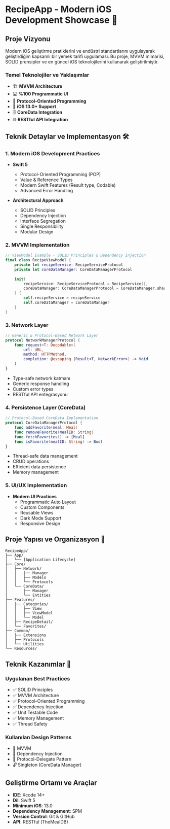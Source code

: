 # RecipeApp - Modern iOS Development Showcase 📱

## Proje Vizyonu
Modern iOS geliştirme pratiklerini ve endüstri standartlarını uygulayarak geliştirdiğim kapsamlı bir yemek tarifi uygulaması. Bu proje, MVVM mimarisi, SOLID prensipler ve en güncel iOS teknolojilerini kullanarak geliştirilmiştir.

### Temel Teknolojiler ve Yaklaşımlar
- 🏗 **MVVM Architecture**
- 💻 **%100 Programmatic UI**
- 🔄 **Protocol-Oriented Programming**
- 📱 **iOS 13.0+ Support**
- 🗄 **CoreData Integration**
- 🌐 **RESTful API Integration**

## Teknik Detaylar ve Implementasyon 🛠

### 1. Modern iOS Development Practices
- **Swift 5**
  - Protocol-Oriented Programming (POP)
  - Value & Reference Types
  - Modern Swift Features (Result type, Codable)
  - Advanced Error Handling
  
- **Architectural Approach**
  - SOLID Principles
  - Dependency Injection
  - Interface Segregation
  - Single Responsibility
  - Modular Design

### 2. MVVM Implementation
```swift
// ViewModel Example - SOLID Principles & Dependency Injection
final class RecipeViewModel {
    private let recipeService: RecipeServiceProtocol
    private let coreDataManager: CoreDataManagerProtocol
    
    init(
        recipeService: RecipeServiceProtocol = RecipeService(),
        coreDataManager: CoreDataManagerProtocol = CoreDataManager.shared
    ) {
        self.recipeService = recipeService
        self.coreDataManager = coreDataManager
    }
}
```

### 3. Network Layer
```swift
// Generic & Protocol-Based Network Layer
protocol NetworkManagerProtocol {
    func request<T: Decodable>(
        url: URL,
        method: HTTPMethod,
        completion: @escaping (Result<T, NetworkError>) -> Void
    )
}
```
- Type-safe network katmanı
- Generic response handling
- Custom error types
- RESTful API entegrasyonu

### 4. Persistence Layer (CoreData)
```swift
// Protocol-Based CoreData Implementation
protocol CoreDataManagerProtocol {
    func addFavorite(meal: Meal)
    func removeFavorite(mealID: String)
    func fetchFavorites() -> [Meal]
    func isFavorite(mealID: String) -> Bool
}
```
- Thread-safe data management
- CRUD operations
- Efficient data persistence
- Memory management

### 5. UI/UX Implementation
- **Modern UI Practices**
  - Programmatic Auto Layout
  - Custom Components
  - Reusable Views
  - Dark Mode Support
  - Responsive Design

## Proje Yapısı ve Organizasyon 📁

```
RecipeApp/
├── App/
│   └── [Application Lifecycle]
├── Core/
│   ├── Network/
│   │   ├── Manager
│   │   ├── Models
│   │   └── Protocols
│   └── CoreData/
│       ├── Manager
│       └── Entities
├── Features/
│   ├── Categories/
│   │   ├── View
│   │   ├── ViewModel
│   │   └── Model
│   ├── RecipeDetail/
│   └── Favorites/
├── Common/
│   ├── Extensions
│   ├── Protocols
│   └── Utilities
└── Resources/
```

## Teknik Kazanımlar 🎯

### Uygulanan Best Practices
- ✅ SOLID Principles
- ✅ MVVM Architecture
- ✅ Protocol-Oriented Programming
- ✅ Dependency Injection
- ✅ Unit Testable Code
- ✅ Memory Management
- ✅ Thread Safety

### Kullanılan Design Patterns
- 🔄 MVVM
- 💉 Dependency Injection
- 🎯 Protocol-Delegate Pattern
- 🔓 Singleton (CoreData Manager)

## Geliştirme Ortamı ve Araçlar

- **IDE**: Xcode 14+
- **Dil**: Swift 5
- **Minimum iOS**: 13.0
- **Dependency Management**: SPM
- **Version Control**: Git & GitHub
- **API**: RESTful (TheMealDB)
